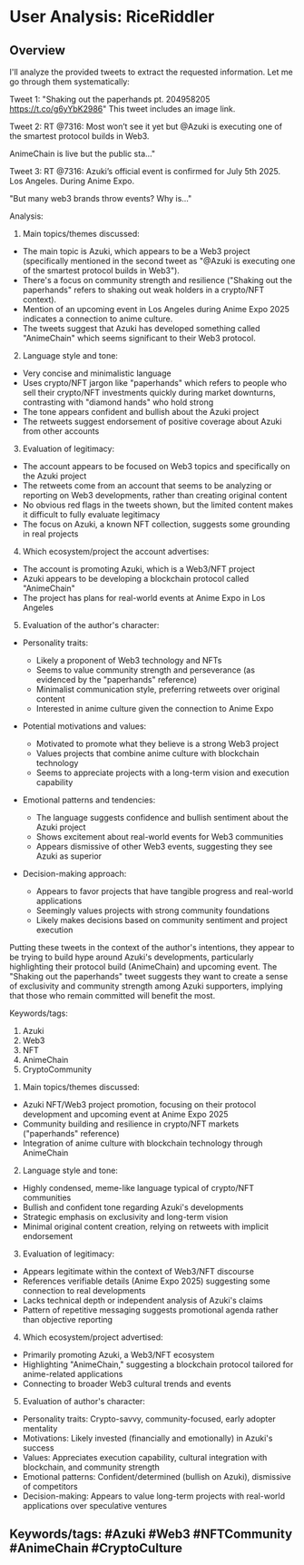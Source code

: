 # User Analysis: RiceRiddler

## Overview

<think>
I'll analyze the provided tweets to extract the requested information. Let me go through them systematically:

Tweet 1:
"Shaking out the paperhands pt. 204958205 https://t.co/g6yYbK2986"
This tweet includes an image link.

Tweet 2:
RT @7316: Most won’t see it yet but @Azuki is executing one of the smartest protocol builds in Web3.

AnimeChain is live but the public sta…"

Tweet 3:
RT @7316: Azuki’s official event is confirmed for July 5th 2025. Los Angeles. During Anime Expo.

"But many web3 brands throw events? Why is…"

Analysis:

1. Main topics/themes discussed:
- The main topic is Azuki, which appears to be a Web3 project (specifically mentioned in the second tweet as "@Azuki is executing one of the smartest protocol builds in Web3").
- There's a focus on community strength and resilience ("Shaking out the paperhands" refers to shaking out weak holders in a crypto/NFT context).
- Mention of an upcoming event in Los Angeles during Anime Expo 2025 indicates a connection to anime culture.
- The tweets suggest that Azuki has developed something called "AnimeChain" which seems significant to their Web3 protocol.

2. Language style and tone:
- Very concise and minimalistic language
- Uses crypto/NFT jargon like "paperhands" which refers to people who sell their crypto/NFT investments quickly during market downturns, contrasting with "diamond hands" who hold strong
- The tone appears confident and bullish about the Azuki project
- The retweets suggest endorsement of positive coverage about Azuki from other accounts

3. Evaluation of legitimacy:
- The account appears to be focused on Web3 topics and specifically on the Azuki project
- The retweets come from an account that seems to be analyzing or reporting on Web3 developments, rather than creating original content
- No obvious red flags in the tweets shown, but the limited content makes it difficult to fully evaluate legitimacy
- The focus on Azuki, a known NFT collection, suggests some grounding in real projects

4. Which ecosystem/project the account advertises:
- The account is promoting Azuki, which is a Web3/NFT project
- Azuki appears to be developing a blockchain protocol called "AnimeChain"
- The project has plans for real-world events at Anime Expo in Los Angeles

5. Evaluation of the author's character:
- Personality traits: 
  - Likely a proponent of Web3 technology and NFTs 
  - Seems to value community strength and perseverance (as evidenced by the "paperhands" reference)
  - Minimalist communication style, preferring retweets over original content
  - Interested in anime culture given the connection to Anime Expo

- Potential motivations and values:
  - Motivated to promote what they believe is a strong Web3 project
  - Values projects that combine anime culture with blockchain technology
  - Seems to appreciate projects with a long-term vision and execution capability

- Emotional patterns and tendencies:
  - The language suggests confidence and bullish sentiment about the Azuki project
  - Shows excitement about real-world events for Web3 communities
  - Appears dismissive of other Web3 events, suggesting they see Azuki as superior

- Decision-making approach:
  - Appears to favor projects that have tangible progress and real-world applications
  - Seemingly values projects with strong community foundations
  - Likely makes decisions based on community sentiment and project execution

Putting these tweets in the context of the author's intentions, they appear to be trying to build hype around Azuki's developments, particularly highlighting their protocol build (AnimeChain) and upcoming event. The "Shaking out the paperhands" tweet suggests they want to create a sense of exclusivity and community strength among Azuki supporters, implying that those who remain committed will benefit the most.

Keywords/tags:
1. Azuki
2. Web3
3. NFT
4. AnimeChain
5. CryptoCommunity
</think>

1. Main topics/themes discussed:
- Azuki NFT/Web3 project promotion, focusing on their protocol development and upcoming event at Anime Expo 2025
- Community building and resilience in crypto/NFT markets ("paperhands" reference)
- Integration of anime culture with blockchain technology through AnimeChain

2. Language style and tone:
- Highly condensed, meme-like language typical of crypto/NFT communities
- Bullish and confident tone regarding Azuki's developments
- Strategic emphasis on exclusivity and long-term vision
- Minimal original content creation, relying on retweets with implicit endorsement

3. Evaluation of legitimacy:
- Appears legitimate within the context of Web3/NFT discourse
- References verifiable details (Anime Expo 2025) suggesting some connection to real developments
- Lacks technical depth or independent analysis of Azuki's claims
- Pattern of repetitive messaging suggests promotional agenda rather than objective reporting

4. Which ecosystem/project advertised:
- Primarily promoting Azuki, a Web3/NFT ecosystem
- Highlighting "AnimeChain," suggesting a blockchain protocol tailored for anime-related applications
- Connecting to broader Web3 cultural trends and events

5. Evaluation of author's character:
- Personality traits: Crypto-savvy, community-focused, early adopter mentality
- Motivations: Likely invested (financially and emotionally) in Azuki's success
- Values: Appreciates execution capability, cultural integration with blockchain, and community strength
- Emotional patterns: Confident/determined (bullish on Azuki), dismissive of competitors
- Decision-making: Appears to value long-term projects with real-world applications over speculative ventures

Keywords/tags:
#Azuki #Web3 #NFTCommunity #AnimeChain #CryptoCulture
---
